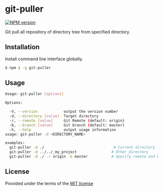 # git-puller
[![NPM version](https://badge.fury.io/js/badge-list.svg)](https://www.npmjs.com/package/git-puller)

Git pull all repository of directory tree from specified directory.

## Installation

Install command line interface globally.

```sh
$ npm i -g git-puller
```

## Usage

```sh
Usage: git-puller [options]

Options:

  -V, --version            output the version number
  -d, --directory [value]  Target directory
  -r, --remote [value]     Git Remote (default: origin)
  -b, --branch [value]     Git branch (default: master)
  -h, --help               output usage information
usage: git-puller -d <DIRECTORY_NAME>

examples:
  git-puller -d ./                                # Current directory
  git-puller -d ../../_my_project                # Other directory
  git-puller -d ./ -r origin -b master           # Specify remote and branch
```

## License

Provided under the terms of the [MIT license](./LICENSE)

